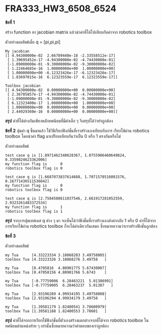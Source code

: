 # FRA333_HW3_6508_6524
 
**ข้อที่ 1**

สร้าง function หา jacobian matrix แล้วนำค่าที่ได้ไปเทียบกับค่าจาก robotics toolbox


ตัวอย่างผลลัพธ์เมื่อ q = [pi,pi,pi]
```
My jacobian
[[ 4.94300000e-02  2.66789440e-18 -2.33558512e-17]
 [ 1.39695452e-17 -4.94300000e-02 -4.74430000e-01]
 [-1.09000000e-01 -9.30000000e-02 -9.30000000e-02]
 [ 1.22464685e-16  1.00000000e+00  1.00000000e+00]
 [ 1.00000000e+00 -6.12323426e-17 -6.12323426e-17]
 [ 1.83697015e-16  6.12323559e-17  6.12323559e-17]]
```
```
Toolbox jacobian
[[ 4.94300000e-02  0.00000000e+00  0.00000000e+00]
 [ 2.36705857e-17 -4.94300000e-02 -4.74430000e-01]
 [-1.09000000e-01 -9.30000000e-02 -9.30000000e-02]
 [ 6.12323400e-17  1.00000000e+00  1.00000000e+00]
 [ 1.00000000e+00  0.00000000e+00  0.00000000e+00]
 [ 2.44929360e-16  0.00000000e+00  0.00000000e+00]]
```
 **สรุป** ค่าที่ได้ต่างกันเพียงหลักทศนิยมที่มีค่าเล็ก ๆ จึงสรุปได้ว่าทำถูกต้อง

**ข้อที่ 2**
สุ่มค่า   q ขึ้นมาแล้ว ใช้วิธีเรียกฟังก์ชั่นที่เราสร้างเองเทียบกับการ
เรียกใช้ผ่าน robotics toolbox โดยนำค่า flag มาเปรียบเทียบกันว่าเป็น 0 หรือ 1 ตรงกันหรือไม่

ตัวอย่างผลลัพธ์
```
test case q is [1.8971462340628367, 1.0755906460649824, 0.3359824623362006]
my function flag is      0
robotics toolbox flag is 0

test case q is [1.6687073837614688, 1.7071578516081576, 0.16771436511536042]
my function flag is      0
robotics toolbox flag is 0

test case q is [2.7584588611037546, 2.661917281052559, 2.9323261483372534]
my function flag is      1
robotics toolbox flag is 1
```
**สรุป**
จากการสุ่มเทสเคส q ต่าง ๆ มา จะเห็นได้ว่าฟังชั่นที่เราสร้างเองส่งค่ากลับ 1 หรือ 0 ค่าที่ได้จากการเรียกใช้ผ่าน robotics toolbox ก็จะได้ค่าเดียวกันเสมอ ซึ่งหมายความว่าเราสร้างฟังชั่นถูกต้อง

**ข้อที่ 3**

ตัวอย่างผลลัพธ์
```
my Tua      [4.33223334 3.10868283 3.49758005]
toolbox Tua [4.33223326 3.10868276 3.49758   ]

my Tua      [0.4705816  4.80901775 5.67430007]
toolbox Tua [0.47058156 4.80901766 5.6743    ]

my Tua      [-0.77759006  6.28463221  5.01386991]
toolbox Tua [-0.77759005  6.28463237  5.01387   ]

my Tua      [2.93196289 4.99934195 3.49758008]
toolbox Tua [2.93196294 4.99934179 3.49758   ]

my Tua      [1.39581179 1.82400541 3.78600979]
toolbox Tua [1.39581188 1.82400553 3.78601   ]
```
**สรุป**
ค่าที่ได้จากการเรียกใช้ฟังก์ชั่นที่ตัวเองสร้างแตกต่างจากที่ได้จาก robotics toolbox ในทศนิยมตำแหน่งท้าย ๆ เท่านั้นซึ่งหมายความว่าคำตอบของเราถูกต้อง